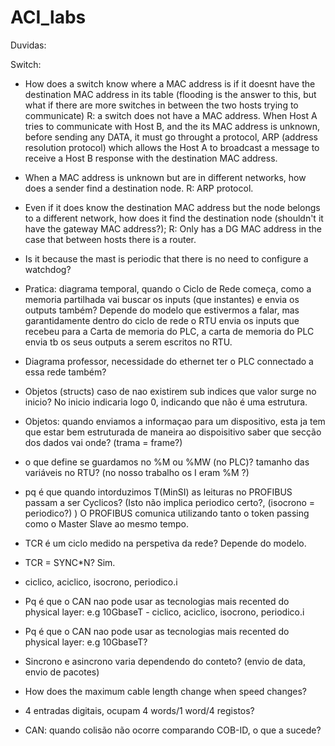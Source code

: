 # ACI_labs

Duvidas: 

Switch:
  - How does a switch know where a MAC address is if it doesnt have the destination MAC address in its table (flooding is the answer to this, but what if there are more switches in between the two hosts trying to communicate)
  	R: a switch does not have a MAC address. When Host A tries to communicate with Host B, and the its MAC address is unknown, before sending any DATA,  it must go throught a protocol, ARP (address resolution protocol) which allows the Host A to broadcast a message to receive a Host B response with the destination MAC address.
 
  - When a MAC address is unknown but are in different networks, how does a sender find a destination node.
  	R: ARP protocol.

  - Even if it does know the destination MAC address but the node belongs to a different network, how does it find the destination node (shouldn't it have the gateway MAC address?);
  	R: Only has a DG MAC address in the case that between hosts there is a router.

  - Is it because the mast is periodic that there is no need to configure a watchdog?
  	
  
  - Pratica: diagrama temporal, quando o Ciclo de Rede começa, como a memoria partilhada vai buscar os inputs (que instantes) e envia os outputs também?
  	Depende do modelo que estivermos a falar, mas garantidamente dentro do ciclo de rede o RTU envia os inputs que recebeu para a Carta de memoria do PLC, a carta de memoria do PLC envia tb os seus outputs a serem escritos no RTU.

  - Diagrama professor, necessidade do ethernet ter o PLC connectado a essa rede também?
  	

  - Objetos (structs) caso de nao existirem sub indices que valor surge no inicio?
  	No inicio indicaria logo 0, indicando que não é uma estrutura.
  
  - Objetos: quando enviamos a informaçao para um dispositivo, esta ja tem que estar bem estruturada de maneira ao dispoisitivo saber que secção dos dados vai onde? (trama = frame?)
  
  
  - o que define se guardamos no %M ou %MW (no PLC)? tamanho das variáveis no RTU? (no nosso trabalho os I eram %M ?)
  
  
  - pq é que quando intorduzimos T(MinSI) as leituras no PROFIBUS passam a ser Cyclicos? (Isto não implica periodico certo?, (isocrono = periodico?) )
  	O PROFIBUS comunica utilizando tanto o token passing como o Master Slave ao mesmo tempo. 
  
  - TCR é um ciclo medido na perspetiva da rede?
  	Depende do modelo.
  
  - TCR = SYNC*N? 
  	Sim.

  - ciclico, aciclico, isocrono, periodico.i

  - Pq é que o CAN nao pode usar as tecnologias mais recented do physical layer: e.g 10GbaseT  - ciclico, aciclico, isocrono, periodico.i

  - Pq é que o CAN nao pode usar as tecnologias mais recented do physical layer: e.g 10GbaseT?

  - Sincrono e asincrono varia dependendo do conteto? (envio de data, envio de pacotes)

  - How does the maximum cable length change when speed changes?

  - 4 entradas digitais, ocupam 4 words/1 word/4 registos?

  - CAN: quando colisão não ocorre comparando COB-ID, o que a sucede?
